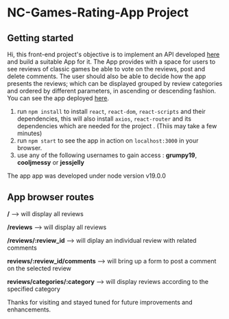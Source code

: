 # NC-Games-Rating-App Project

## Getting started

Hi, this front-end project's objective is to implement an API developed [here](https://github.com/felcard/game-project) and build a suitable App for it.
The App provides with a space for users to see reviews of classic games be able to vote on the reviews, post and delete comments.
The user should also be able to decide how the app presents the reviews; which can be displayed grouped by review categories and ordered by different parameters, in ascending or descending fashion.
You can see the app deployed [here](https://nc-games-rating.netlify.app/).

1.  run `npm install` to install `react`, `react-dom`, `react-scripts` and their dependencies, this will also install `axios`, `react-router` and its dependencies which are needed for the project . (Thiis may take a few minutes)
2.  run `npm start` to see the app in action on `localhost:3000` in your browser.
3.  use any of the following usernames to gain access : **grumpy19**, **cooljmessy** or **jessjelly**

The app app was developed under node version v19.0.0

## App browser routes

**/** --> will display all reviews

**/reviews** --> will display all reviews

**/reviews/:review_id** --> will diplay an individual review with related comments

**reviews/:review_id/comments** --> will bring up a form to post a comment on the selected review

**reviews/categories/:category** --> will display reviews according to the specified category

Thanks for visiting and stayed tuned for future improvements and enhancements.
